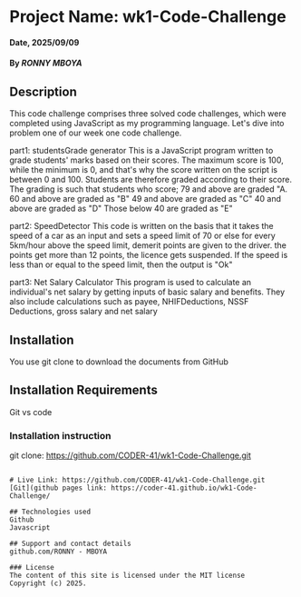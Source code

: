 # Project Name: wk1-Code-Challenge

#### Date, 2025/09/09

#### By *RONNY MBOYA*

## Description
This code challenge comprises three solved code challenges, which were  completed using JavaScript as my programming language. Let's dive into problem one of our week one code challenge.

part1: studentsGrade generator
This is a JavaScript program written to grade students' marks based on their scores. The maximum score is 100, while the minimum is 0, and that's why the score written on the script is between 0 and 100.  Students are therefore graded according to their score. The grading is such that students who score;
    79 and above  are graded "A.
    60 and above are graded as "B"
    49 and above are graded as "C"
    40 and above are graded as "D"
    Those below 40 are graded as "E"
    
part2: SpeedDetector
This code  is written on the basis that it takes the speed of a car as an input and sets a speed limit  of 70 or else for every 5km/hour above the speed limit, demerit points are given to the driver. the points get more than 12 points, the licence gets suspended. If the speed is less than or equal to the speed limit, then the output is "Ok"

part3: Net Salary Calculator
This program is used to calculate  an individual's net salary by getting inputs of basic salary and benefits.
They also include calculations such as payee, NHIFDeductions, NSSF Deductions, gross salary and net salary

## Installation
You use git clone to download the documents from GitHub

## Installation Requirements
Git
vs code

### Installation instruction
git clone: https://github.com/CODER-41/wk1-Code-Challenge.git

```

# Live Link: https://github.com/CODER-41/wk1-Code-Challenge.git
[Git](github pages link: https://coder-41.github.io/wk1-Code-Challenge/

## Technologies used
Github
Javascript

## Support and contact details
github.com/RONNY - MBOYA

### License
The content of this site is licensed under the MIT license
Copyright (c) 2025.





















